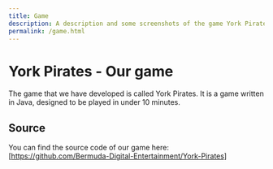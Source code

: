 ```yaml
---
title: Game
description: A description and some screenshots of the game York Pirates Game
permalink: /game.html
---
```


# York Pirates - Our game
The game that we have developed is called York Pirates. It is a game written in Java, designed to be played in under 10 minutes.

## Source

You can find the source code of our game here: [https://github.com/Bermuda-Digital-Entertainment/York-Pirates]

